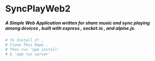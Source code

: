 
# SyncPlayWeb2

##### A Simple Web Application written for share music and sync playing among devices , built with express , socket.io , and alpine.js.

```sh
# To Install It ,
# Clone This Repo ,
# Then run 'npm install'
# & 'npm run server'
```